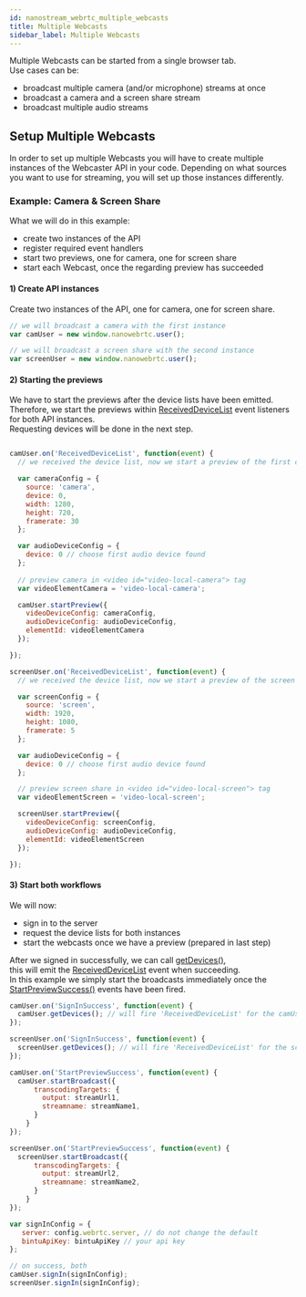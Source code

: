 ```yaml
---
id: nanostream_webrtc_multiple_webcasts
title: Multiple Webcasts
sidebar_label: Multiple Webcasts
---
```


Multiple Webcasts can be started from a single browser tab.<br>
Use cases can be:
- broadcast multiple camera (and/or microphone) streams at once
- broadcast a camera and a screen share stream
- broadcast multiple audio streams

## Setup Multiple Webcasts

In order to set up multiple Webcasts you will have to create multiple instances of
the Webcaster API in your code. Depending on what sources you want to use for streaming,
you will set up those instances differently.

### Example: Camera & Screen Share

What we will do in this example:
- create two instances of the API
- register required event handlers
- start two previews, one for camera, one for screen share
- start each Webcast, once the regarding preview has succeeded

#### 1) Create API instances

Create two instances of the API, one for camera, one for screen share.

```js
// we will broadcast a camera with the first instance
var camUser = new window.nanowebrtc.user();

// we will broadcast a screen share with the second instance
var screenUser = new window.nanowebrtc.user();
```

#### 2) Starting the previews

We have to start the previews after the device lists have been emitted.<br>
Therefore, we start the previews within [ReceivedDeviceList](webrtc/nanostream_webrtc_api.md#RtcUser+event_ReceivedDeviceList) event listeners for both API instances.<br>
Requesting devices will be done in the next step.

```js

camUser.on('ReceivedDeviceList', function(event) {
  // we received the device list, now we start a preview of the first camera in the list

  var cameraConfig = {
    source: 'camera',  
    device: 0,
    width: 1280,
    height: 720,
    framerate: 30
  };

  var audioDeviceConfig = {
    device: 0 // choose first audio device found
  };
  
  // preview camera in <video id="video-local-camera"> tag
  var videoElementCamera = 'video-local-camera';

  camUser.startPreview({
    videoDeviceConfig: cameraConfig,
    audioDeviceConfig: audioDeviceConfig,
    elementId: videoElementCamera
  });

});

screenUser.on('ReceivedDeviceList', function(event) {
  // we received the device list, now we start a preview of the screen

  var screenConfig = {
    source: 'screen',   
    width: 1920,
    height: 1080,
    framerate: 5
  };

  var audioDeviceConfig = {
    device: 0 // choose first audio device found
  };

  // preview screen share in <video id="video-local-screen"> tag
  var videoElementScreen = 'video-local-screen';

  screenUser.startPreview({
    videoDeviceConfig: screenConfig,
    audioDeviceConfig: audioDeviceConfig,
    elementId: videoElementScreen
  });

});

```
#### 3) Start both workflows

We will now:
- sign in to the server
- request the device lists for both instances
- start the webcasts once we have a preview (prepared in last step)

After we signed in successfully, we can call [getDevices()](webrtc/nanostream_webrtc_api.md#rtcusergetdevices),<br>
this will emit the [ReceivedDeviceList](webrtc/nanostream_webrtc_api.md#RtcUser+event_ReceivedDeviceList) event when succeeding.<br>
In this example we simply start the broadcasts immediately once the [StartPreviewSuccess()](webrtc/nanostream_webrtc_api.md#RtcUser+event_StartPreviewSuccess) events have been fired.

```js
camUser.on('SignInSuccess', function(event) {
  camUser.getDevices(); // will fire 'ReceivedDeviceList' for the camUser
});

screenUser.on('SignInSuccess', function(event) {
  screenUser.getDevices(); // will fire 'ReceivedDeviceList' for the screenUser
});

camUser.on('StartPreviewSuccess', function(event) {
  camUser.startBroadcast({
      transcodingTargets: {
        output: streamUrl1,
        streamname: streamName1,
      }
    }
});

screenUser.on('StartPreviewSuccess', function(event) {
  screenUser.startBroadcast({
      transcodingTargets: {
        output: streamUrl2,
        streamname: streamName2,
      }
    }
});

var signInConfig = {
   server: config.webrtc.server, // do not change the default
   bintuApiKey: bintuApiKey // your api key
};

// on success, both
camUser.signIn(signInConfig);
screenUser.signIn(signInConfig);
```